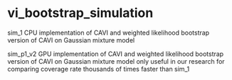 # vi_bootstrap_simulation

sim_1
CPU implementation of CAVI and weighted likelihood bootstrap version of CAVI
on Gaussian mixture model

sim_p1_v2
GPU implementation of CAVI and weighted likelihood bootstrap version of CAVI
on Gaussian mixture model
only useful in our research for comparing coverage rate
thousands of times faster than sim_1
